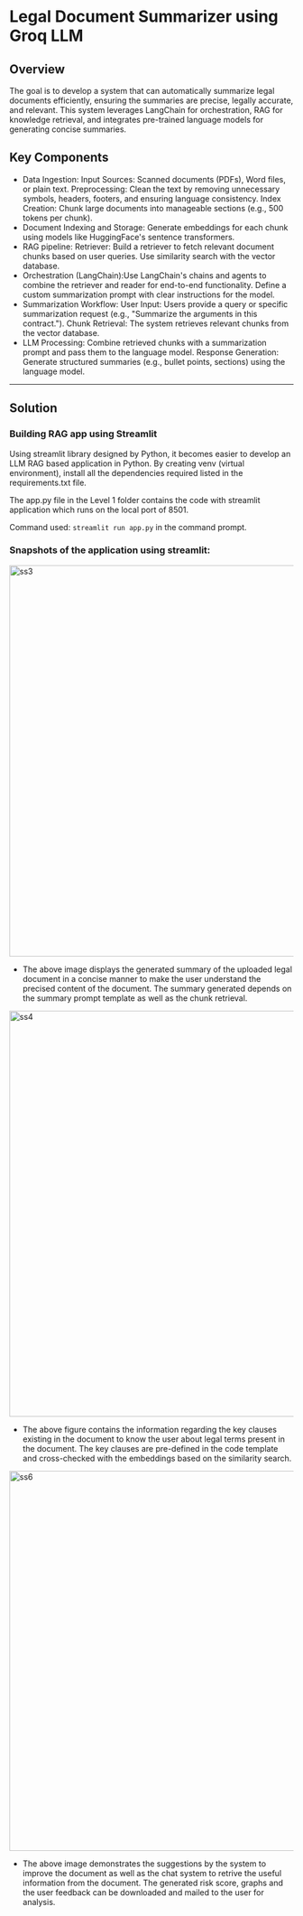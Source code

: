 # **Legal Document Summarizer using Groq LLM**

## **Overview**
The goal is to develop a system that can automatically summarize legal documents efficiently, ensuring the summaries are precise, legally accurate, and relevant. 
This system leverages LangChain for orchestration, RAG for knowledge retrieval, and integrates pre-trained language models for generating concise summaries.

## **Key Components**
- Data Ingestion: Input Sources: Scanned documents (PDFs), Word files, or plain text. Preprocessing: Clean the text by removing unnecessary symbols, headers, footers, and ensuring language consistency.
Index Creation: Chunk large documents into manageable sections (e.g., 500 tokens per chunk).
- Document Indexing and Storage: Generate embeddings for each chunk using models like HuggingFace's sentence transformers.
- RAG pipeline: Retriever: Build a retriever to fetch relevant document chunks based on user queries. Use similarity search with the vector database.
- Orchestration (LangChain):Use LangChain's chains and agents to combine the retriever and reader for end-to-end functionality. Define a custom summarization prompt with clear instructions for the model.
- Summarization Workflow: User Input: Users provide a query or specific summarization request (e.g., "Summarize the arguments in this contract."). Chunk Retrieval: The system retrieves relevant chunks from the vector database.
- LLM Processing: Combine retrieved chunks with a summarization prompt and pass them to the language model. Response Generation: Generate structured summaries (e.g., bullet points, sections) using the language model.

******************************************************************* 
## **Solution**

### **Building RAG app using Streamlit**

Using streamlit library designed by Python, it becomes easier to develop an LLM RAG based application in Python. By creating venv (virtual environment), install all the dependencies required listed in the requirements.txt file. 

The app.py file in the Level 1 folder contains the code with streamlit application which runs on the local port of 8501.

Command used: `streamlit run app.py` in the command prompt.

### Snapshots of the application using streamlit:

<img width="1261" height="693" alt="ss3" src="https://github.com/user-attachments/assets/d23dc3f5-0ae2-4b2b-bf3e-0fb17f2b16c9" />

- The above image displays the generated summary of the uploaded legal document in a concise manner to make the user understand the precised content of the document. 
The summary generated depends on the summary prompt template as well as the chunk retrieval.

<img width="1241" height="719" alt="ss4" src="https://github.com/user-attachments/assets/c9d6faac-4fbb-49a5-b620-9e897ec428f0" />

- The above figure contains the information regarding the key clauses existing in the document to know the user about legal terms present in the document.
The key clauses are pre-defined in the code template and cross-checked with the embeddings based on the similarity search.

<img width="1245" height="673" alt="ss6" src="https://github.com/user-attachments/assets/0a09a10c-c98f-40c1-895c-a6fed997250b" />

- The above image demonstrates the suggestions by the system to improve the document as well as the chat system to retrive the useful information from the document.
The generated risk score, graphs and the user feedback can be downloaded and mailed to the user for analysis.
